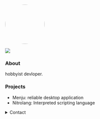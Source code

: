 <img src="https://avatars.githubusercontent.com/u/59508244?v=4" height="128" style="border-radius:50%;">

![](https://komarev.com/ghpvc/?username=johainworks&style=flat-square)

### About
hobbyist devloper.

### Projects
- Menju: reliable desktop application
- Nitrolang: Interpreted scripting language

<details>
<summary>Contact</summary>
  
  - Discord: `Johain#0339`   
  - Email: `johain@courvix.com`
</details>
